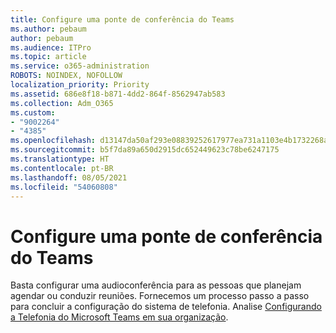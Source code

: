 ```yaml
---
title: Configure uma ponte de conferência do Teams
ms.author: pebaum
author: pebaum
ms.audience: ITPro
ms.topic: article
ms.service: o365-administration
ROBOTS: NOINDEX, NOFOLLOW
localization_priority: Priority
ms.assetid: 686e8f18-b871-4dd2-864f-8562947ab583
ms.collection: Adm_O365
ms.custom:
- "9002264"
- "4385"
ms.openlocfilehash: d13147da50af293e08839252617977ea731a1103e4b1732268aff645721d5f73
ms.sourcegitcommit: b5f7da89a650d2915dc652449623c78be6247175
ms.translationtype: HT
ms.contentlocale: pt-BR
ms.lasthandoff: 08/05/2021
ms.locfileid: "54060808"
---
```

# <a name="set-up-a-conferencing-bridge-for-teams"></a>Configure uma ponte de conferência do Teams

Basta configurar uma audioconferência para as pessoas que planejam agendar ou conduzir reuniões. Fornecemos um processo passo a passo para concluir a configuração do sistema de telefonia. Analise [Configurando a Telefonia do Microsoft Teams em sua organização](https://docs.microsoft.com/MicrosoftTeams/phone-number-calling-plans/port-order-overview).
